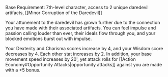 Base Requirement: 7th-level character, access to 2 unique daredevil artifacts, [[Minor Corruption of the Daredevil]]
 
Your attunement to the daredevil has grown further due to the connection you have made with their associated artifacts. You can feel impulse and passion calling louder than ever, their ideals flow through you, and your blocked emotions burst out with impulse. 

Your Dexterity and Charisma scores increase by 4, and your Wisdom score decreases by 4. Each other stat increases by 2. In addition, your base movement speed increases by 20', yet attack rolls for [[Action Economy#Opportunity Attacks|opportunity attacks]] against you are made with a +5 bonus.